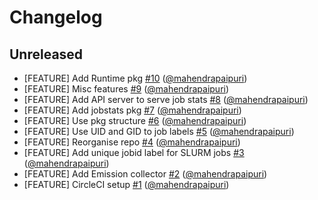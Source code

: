 # Changelog

## Unreleased

- [FEATURE] Add Runtime pkg [#10](https://github.com/mahendrapaipuri/batchjob_monitoring/pull/10) ([@mahendrapaipuri](https://github.com/mahendrapaipuri))
- [FEATURE] Misc features [#9](https://github.com/mahendrapaipuri/batchjob_monitoring/pull/9) ([@mahendrapaipuri](https://github.com/mahendrapaipuri))
- [FEATURE] Add API server to serve job stats [#8](https://github.com/mahendrapaipuri/batchjob_monitoring/pull/8) ([@mahendrapaipuri](https://github.com/mahendrapaipuri))
- [FEATURE] Add jobstats pkg [#7](https://github.com/mahendrapaipuri/batchjob_monitoring/pull/7) ([@mahendrapaipuri](https://github.com/mahendrapaipuri))
- [FEATURE] Use pkg structure [#6](https://github.com/mahendrapaipuri/batchjob_monitoring/pull/6) ([@mahendrapaipuri](https://github.com/mahendrapaipuri))
- [FEATURE] Use UID and GID to job labels [#5](https://github.com/mahendrapaipuri/batchjob_monitoring/pull/5) ([@mahendrapaipuri](https://github.com/mahendrapaipuri))
- [FEATURE] Reorganise repo [#4](https://github.com/mahendrapaipuri/batchjob_monitoring/pull/4) ([@mahendrapaipuri](https://github.com/mahendrapaipuri))
- [FEATURE] Add unique jobid label for SLURM jobs [#3](https://github.com/mahendrapaipuri/batchjob_monitoring/pull/3) ([@mahendrapaipuri](https://github.com/mahendrapaipuri))
- [FEATURE] Add Emission collector [#2](https://github.com/mahendrapaipuri/batchjob_monitoring/pull/2) ([@mahendrapaipuri](https://github.com/mahendrapaipuri))
- [FEATURE] CircleCI setup [#1](https://github.com/mahendrapaipuri/batchjob_monitoring/pull/1) ([@mahendrapaipuri](https://github.com/mahendrapaipuri))
